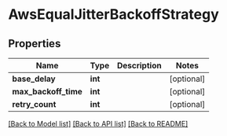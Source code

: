# AwsEqualJitterBackoffStrategy

## Properties
Name | Type | Description | Notes
------------ | ------------- | ------------- | -------------
**base_delay** | **int** |  | [optional] 
**max_backoff_time** | **int** |  | [optional] 
**retry_count** | **int** |  | [optional] 

[[Back to Model list]](../README.md#documentation-for-models) [[Back to API list]](../README.md#documentation-for-api-endpoints) [[Back to README]](../README.md)

